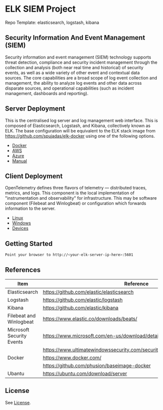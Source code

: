 # ELK SIEM Project

Repo Template: elasticsearch, logstash, kibana

## Security Information And Event Management (SIEM)

Security information and event management (SIEM) technology supports threat detection, compliance and security incident management through the collection and analysis (both near real time and historical) of security events, as well as a wide variety of other event and contextual data sources. The core capabilities are a broad scope of log event collection and management, the ability to analyze log events and other data across disparate sources, and operational capabilities (such as incident management, dashboards and reporting).

## Server Deployment

This is the centralised log server and log management web interface. This is composed of Elasticsearch, Logstash, and Kibana, collectively known as ELK. The base configuration will be equivalent to the ELK stack image from https://github.com/spujadas/elk-docker using one of the following options.

- [Docker](docs/server-docker-deploy.md)
- [AWS](docs/server-aws-deploy.md)
- [Azure](docs/server-azure-deploy.md)
- [Manual](docs/server-manual-deploy.md)

## Client Deployment

OpenTelemetry defines three flavors of telemetry — distributed traces, metrics, and logs. This component is the local implementation of "instrumentation and observability" for infrastructure. This may be software component (Filebeat and Winlogbeat) or configuration which forwards information to the server.

- [Linux](docs/client-linux-deploy.md)
- [Windows](docs/client-windows-deploy.md)
- [Devices](docs/client-device-deploy.md)

## Getting Started

```sh
Point your browser to http://<your-elk-server-ip-here>:5601
```

## References

| Item                      | Reference                                                                     |
| ------------------------- | ----------------------------------------------------------------------------- |
| Elasticsearch             | https://github.com/elastic/elasticsearch                                      |
| Logstash                  | https://github.com/elastic/logstash                                           |
| Kibana                    | https://github.com/elastic/kibana                                             |
| Filebeat and Winlogbeat   | https://www.elastic.co/downloads/beats/                                       |
| Microsoft Security Events | https://www.microsoft.com/en-us/download/details.aspx?id=50034                |
|                           | https://www.ultimatewindowssecurity.com/securitylog/encyclopedia/default.aspx |
| Docker                    | https://www.docker.com/                                                       |
|                           | https://github.com/phusion/baseimage-docker                                   |
| Ubantu                    | https://ubuntu.com/download/server                                            |

## License

See [License](LICENSE).
